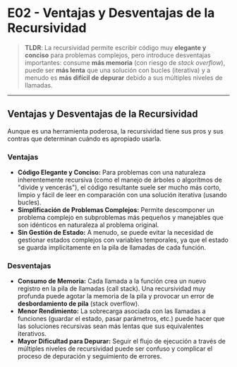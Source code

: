 # E02 - Ventajas y Desventajas de la Recursividad

> **TLDR**: La recursividad permite escribir código muy **elegante y conciso** para problemas complejos, pero introduce desventajas importantes: consume **más memoria** (con riesgo de *stack overflow*), puede ser **más lenta** que una solución con bucles (iterativa) y a menudo es **más difícil de depurar** debido a sus múltiples niveles de llamadas.

---

## Ventajas y Desventajas de la Recursividad

Aunque es una herramienta poderosa, la recursividad tiene sus pros y sus contras que determinan cuándo es apropiado usarla.

### Ventajas

* **Código Elegante y Conciso:** Para problemas con una naturaleza inherentemente recursiva (como el manejo de árboles o algoritmos de "divide y vencerás"), el código resultante suele ser mucho más corto, limpio y fácil de leer en comparación con una solución iterativa (usando bucles).
* **Simplificación de Problemas Complejos:** Permite descomponer un problema complejo en subproblemas más pequeños y manejables que son idénticos en naturaleza al problema original.
* **Sin Gestión de Estado:** A menudo, se puede evitar la necesidad de gestionar estados complejos con variables temporales, ya que el estado se guarda implícitamente en la pila de llamadas de cada función.

### Desventajas

* **Consumo de Memoria:** Cada llamada a la función crea un nuevo registro en la pila de llamadas (call stack). Una recursividad muy profunda puede agotar la memoria de la pila y provocar un error de **desbordamiento de pila** (stack overflow).
* **Menor Rendimiento:** La sobrecarga asociada con las llamadas a funciones (guardar el estado, pasar parámetros, etc.) puede hacer que las soluciones recursivas sean más lentas que sus equivalentes iterativos.
* **Mayor Dificultad para Depurar:** Seguir el flujo de ejecución a través de múltiples niveles de recursividad puede ser confuso y complicar el proceso de depuración y seguimiento de errores.
